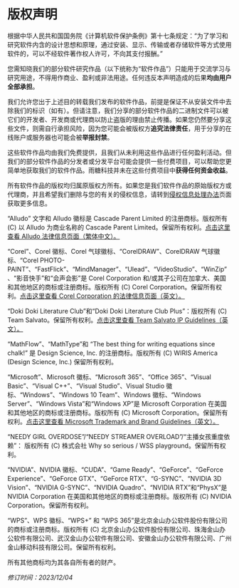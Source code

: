 # 版权声明
根据中华人民共和国国务院《计算机软件保护条例》第十七条规定：“为了学习和研究软件内含的设计思想和原理，通过安装、显示、传输或者存储软件等方式使用软件的，可以不经软件著作权人许可，不向其支付报酬。”

您需知晓我们的部分软件研究作品（以下统称为“软件作品”）只能用于交流学习与研究用途，不得用作商业、盈利或非法用途。任何违反本声明造成的后果**均由用户全部承担**。

我们允许您出于上述目的转载我们发布的软件作品，前提是保证不从安装文件中去除我们的标识（如有）。但请注意，我们分享的部分软件作品的二进制文件可以被它们的开发者、开发商或代理商以防止盗版的理由禁止传播。如果您仍然要分享这些文件，则需自行承担风险，因为您可能会被版权方**追究法律责任**，用于分享的在线账户或服务器也可能会被**举报封禁**。

这些软件作品均由我们免费提供，且我们从未利用这些作品进行任何盈利活动。但我们的部分软件作品的分发者或分发平台可能会提供一些付费项目，可以帮助您更简单地获取我们的软件作品。雨糖科技并未在这些付费项目中**获得任何资金收益**。

所有软件作品的版权均归属原版权方所有。如果您是我们软件作品的原始版权方或代理商，并且希望我们删除与您的有关的侵权信息，请转到[侵权信息处理办法](https://github.com/RainCandyTech/LegalInfo/blob/main/copyright_takedown-zh_CN.md)页面获取更多信息。

“Alludo” 文字和 Alludo 徽标是 Cascade Parent Limited 的注册商标。版权所有 (C) 以 Alludo 为商业名称的 Cascade Parent Limited。保留所有权利。[点击这里查看 Alludo 法律信息页面（繁体中文）。](https://www.alludo.com/tw/legal/)

“Corel”、Corel 徽标、Corel 气球徽标、“CorelDRAW”、CorelDRAW 气球徽标、“Corel PHOTO-PAINT”、“FastFlick”、“MindManager”、“Ulead”、“VideoStudio”、“WinZip”、“影音快手”和“会声会影”是 Corel Corporation 和/或其子公司在加拿大、美国和其他地区的商标或注册商标。版权所有 (C) Corel Corporation。保留所有权利。[点击这里查看 Corel Corporation 的法律信息页面（英文）。](https://www.corel.com/en/legal-information/)

“Doki Doki Literature Club”和“Doki Doki Literature Club Plus”：版权所有 (C) Team Salvato。保留所有权利。[点击这里查看 Team Salvato IP Guidelines（英文）。](http://teamsalvato.com/ip-guidelines)

“MathFlow”、“MathType”和 “The best thing for writing equations since chalk!” 是 Design Science, Inc. 的注册商标。版权所有 (C) WIRIS America (Design Science, Inc.) 保留所有权利。

“Microsoft”、Microsoft 徽标、“Microsoft 365”、“Office 365”、“Visual Basic”、“Visual C++”、“Visual Studio”、Visual Studio 徽标、“Windows”、“Windows 10 Team”、Windows 徽标、“Windows Server”、“Windows Vista”和“Windows XP”是 Microsoft Corporation 在美国和其他地区的商标或注册商标。版权所有 (C) Microsoft Corporation。保留所有权利。[点击这里查看 Microsoft Trademark and Brand Guidelines（英文）。](https://go.microsoft.com/fwlink/?linkid=2196228)

“NEEDY GIRL OVERDOSE”/“NEEDY STREAMER OVERLOAD”/“主播女孩重度依赖”： 版权所有 (C) 株式会社 Why so serious / WSS playground。保留所有权利。

“NVIDIA”、NVIDIA 徽标、“CUDA”、“Game Ready”、“GeForce”、“GeForce Experience”、“GeForce GTX”、“GeForce RTX”、“G-SYNC”、“NVIDIA 3D Vision”、“NVIDIA G-SYNC”、“NVIDIA Quadro”、“NVIDIA RTX”和“PhysX”是 NVIDIA Corporation 在美国和其他地区的商标或注册商标。版权所有 (C) NVIDIA Corporation。保留所有权利。

“WPS”、WPS 徽标、“WPS+” 和 “WPS 365”是北京金山办公软件股份有限公司的商标或注册商标。版权所有 (C) 北京金山办公软件股份有限公司、珠海金山办公软件有限公司、武汉金山办公软件有限公司、安徽金山办公软件有限公司、广州金山移动科技有限公司。保留所有权利。

所有其他商标均为其各自所有者的财产。

*修订时间：2023/12/04*

